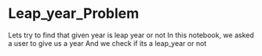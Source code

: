 # Leap_year_Problem
Lets try to find that given year is leap year or not
In this notebook, we asked a user to give us a year
And we check if its a leap_year or not
